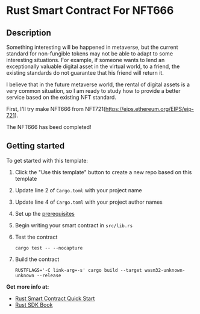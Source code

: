 # Rust Smart Contract For NFT666

## Description
Something interesting will be happened in metaverse, but the current standard for non-fungible tokens may not be able to adapt to some interesting situations. For example, if someone wants to lend an exceptionally valuable digital asset in the virtual world, to a friend, the existing standards do not guarantee that his friend will return it.

I believe that in the future metaverse world, the rental of digital assets is a very common situation, so I am ready to study how to provide a better service based on the existing NFT standard.

First, I'll try make NFT666 from NFT721(https://eips.ethereum.org/EIPS/eip-721).

The NFT666 has beed completed!

## Getting started

To get started with this template:

1. Click the "Use this template" button to create a new repo based on this template
2. Update line 2 of `Cargo.toml` with your project name
3. Update line 4 of `Cargo.toml` with your project author names
4. Set up the [prerequisites](https://github.com/near/near-sdk-rs#pre-requisites)
5. Begin writing your smart contract in `src/lib.rs`
6. Test the contract 

    `cargo test -- --nocapture`

8. Build the contract

    `RUSTFLAGS='-C link-arg=-s' cargo build --target wasm32-unknown-unknown --release`

**Get more info at:**

* [Rust Smart Contract Quick Start](https://docs.near.org/docs/develop/contracts/rust/intro)
* [Rust SDK Book](https://www.near-sdk.io/)
